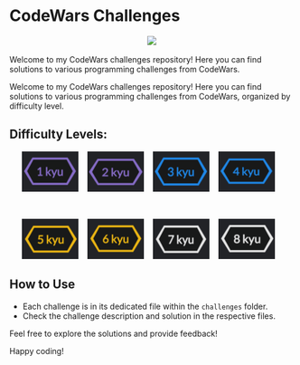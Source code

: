 # CodeWars Challenges

<div align="center">
  <img src="https://uploads-ssl.webflow.com/62e95dddfb380a0e61193e7d/63c96f663436595d79a62d43_codewars-og-image.png">
</div>

Welcome to my CodeWars challenges repository! Here you can find solutions to various programming challenges from CodeWars.

Welcome to my CodeWars challenges repository! Here you can find solutions to various programming challenges from CodeWars, organized by difficulty level.

## Difficulty Levels:

<div align="center">

[<img src="assets/1-kyu.png" width="100">](1kyu)&nbsp;&nbsp;&nbsp;
[<img src="assets/2-kyu.png" width="100">](2kyu)&nbsp;&nbsp;&nbsp;
[<img src="assets/3-kyu.png" width="100">](3kyu)&nbsp;&nbsp;&nbsp;
[<img src="assets/4-kyu.png" width="100">](4kyu)&nbsp;&nbsp;&nbsp;

<br>

[<img src="assets/5-kyu.png" width="100">](5kyu)&nbsp;&nbsp;&nbsp;
[<img src="assets/6-kyu.png" width="100">](6kyu)&nbsp;&nbsp;&nbsp;
[<img src="assets/7-kyu.png" width="100">](7kyu)&nbsp;&nbsp;&nbsp;
[<img src="assets/8-kyu.png" width="100">](8kyu)&nbsp;&nbsp;&nbsp;

</div>

## How to Use

- Each challenge is in its dedicated file within the `challenges` folder.
- Check the challenge description and solution in the respective files.

Feel free to explore the solutions and provide feedback!

Happy coding!
